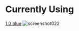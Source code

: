 # Currently Using

[1.0 blue](https://player.s-ul.eu/SckyiPu2)
![screenshot022](https://user-images.githubusercontent.com/112648803/230090971-6f4967ea-1035-4a06-a213-45a8b6e9b928.jpg)
